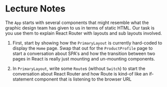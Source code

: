 # Lecture Notes

The `App` starts with several components that might resemble what the graphic design team has given to us in terms of static HTML. Our task is you use them to explain React Router with layouts and sub layouts involved.

1. First, start by showing how the `PrimaryLayout` is currently hard-coded to display the `Home` page. Swap that out for the `ProductProfile` page to start a conversation about SPA's and how the transition between two pages in React is really just mounting and un-mounting components.

2. In `PrimaryLayout`, write some `Route`s (without `Switch`) to start the conversation about React Router and how Route is kind-of like an if-statement component that is listening to the browser URL
